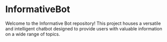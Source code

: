 # InformativeBot
Welcome to the Informative Bot repository! This project houses a versatile and intelligent chatbot designed to provide users with valuable information on a wide range of topics. 
